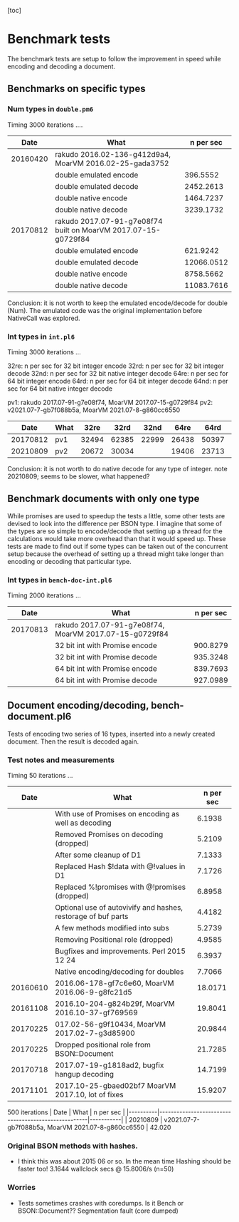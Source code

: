 [toc]

# Benchmark tests

The benchmark tests are setup to follow the improvement in speed while encoding and decoding a document.

## Benchmarks on specific types
### Num types in `double.pm6`

Timing 3000 iterations ....

| Date | What | n per sec |
|------|------|-----------|
| 20160420 | rakudo 2016.02-136-g412d9a4, MoarVM 2016.02-25-gada3752
|| double emulated encode | 396.5552
|| double emulated decode | 2452.2613
|| double native encode | 1464.7237
|| double native decode | 3239.1732
| 20170812 | rakudo 2017.07-91-g7e08f74 built on MoarVM 2017.07-15-g0729f84
|| double emulated encode | 621.9242
|| double emulated decode | 12066.0512
|| double native encode | 8758.5662
|| double native decode | 11083.7616

Conclusion: it is not worth to keep the emulated encode/decode for double (Num). The emulated code was the original implementation before NativeCall was explored.


### Int types in `int.pl6`

Timing 3000 iterations ...

32re: n per sec for 32 bit integer encode
32rd: n per sec for 32 bit integer decode
32nd: n per sec for 32 bit native integer decode
64re: n per sec for 64 bit integer encode
64rd: n per sec for 64 bit integer decode
64nd: n per sec for 64 bit native integer decode

pv1: rakudo 2017.07-91-g7e08f74, MoarVM 2017.07-15-g0729f84
pv2: v2021.07-7-gb7f088b5a, MoarVM 2021.07-8-g860cc6550

| Date     | What | 32re | 32rd | 32nd | 64re | 64rd | 64nd
|----------|------|------|------|------|------|------|------|
| 20170812 | pv1  | 32494| 62385| 22999| 26438| 50397| 21226
| 20210809 | pv2  | 20672| 30034|      | 19406| 23713| |

Conclusion: it is not worth to do native decode for any type of integer.
note 20210809; seems to be slower, what happened?

## Benchmark documents with only one type

While promises are used to speedup the tests a little, some other tests are devised to look into the difference per BSON type. I imagine that some of the types are so simple to encode/decode that setting up a thread for the calculations would take more overhead than that it would speed up. These tests are made to find out if some types can be taken out of the concurrent setup because the overhead of setting up a thread might take longer than encoding or decoding that particular type.


### Int types in `bench-doc-int.pl6`
Timing 2000 iterations ...

| Date | What | n per sec |
|------|------|-----------|
| 20170813 | rakudo 2017.07-91-g7e08f74, MoarVM 2017.07-15-g0729f84
|| 32 bit int with Promise encode | 900.8279
|| 32 bit int with Promise decode | 935.3248
|| 64 bit int with Promise encode | 839.7693
|| 64 bit int with Promise decode | 927.0989


## Document encoding/decoding, bench-document.pl6

Tests of encoding two series of 16 types, inserted into a newly created document. Then the result is decoded again.


### Test notes and measurements
Timing 50 iterations ...

| Date     | What                                                | n per sec |
|----------|-----------------------------------------------------|-----------|
|| With use of Promises on encoding as well as decoding          |  6.1938
|| Removed Promises on decoding (dropped)                        |  5.2109
|| After some cleanup of D1                                      |  7.1333
|| Replaced Hash $!data with @!values in D1                      |  7.1726
|| Replaced %!promises with @!promises (dropped)                 |  6.8958
|| Optional use of autovivify and hashes, restorage of buf parts |  4.4182
|| A few methods modified into subs                              |  5.2739
|| Removing Positional role (dropped)                            |  4.9585
|| Bugfixes and improvements. Perl 2015 12 24                    |  6.3937
|| Native encoding/decoding for doubles                          |  7.7066
| 20160610 | 2016.06-178-gf7c6e60, MoarVM 2016.06-9-g8fc21d5     | 18.0171
| 20161108 | 2016.10-204-g824b29f, MoarVM 2016.10-37-gf769569    | 19.8041
| 20170225 | 017.02-56-g9f10434, MoarVM 2017.02-7-g3d85900       | 20.9844
| 20170225 | Dropped positional role from BSON::Document         | 21.7285
| 20170718 | 2017.07-19-g1818ad2, bugfix hangup decoding         | 14.7199
| 20171101 | 2017.10-25-gbaed02bf7 MoarVM 2017.10, lot of fixes  | 15.9207

500 iterations
| Date     | What                                                | n per sec |
|----------|-----------------------------------------------------|-----------|
| 20210809 | v2021.07-7-gb7f088b5a, MoarVM 2021.07-8-g860cc6550  | 42.020


###  Original BSON methods with hashes.
* I think this was about 2015 06 or so. In the mean time Hashing should be faster too!
  3.1644 wallclock secs @ 15.8006/s (n=50)


### Worries
- Tests sometimes crashes with coredumps. Is it Bench or BSON::Document??
Segmentation fault (core dumped)
